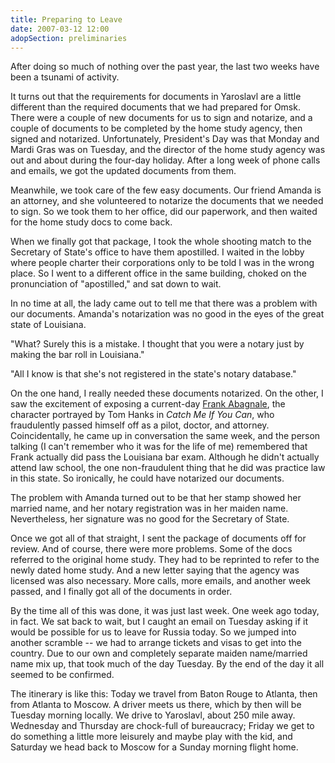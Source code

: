 ```yaml
---
title: Preparing to Leave
date: 2007-03-12 12:00
adopSection: preliminaries
---
```

After doing so much of nothing over the past year, the last two weeks have been a tsunami of activity.

It turns out that the requirements for documents in Yaroslavl are a little different than the required documents that we had prepared for Omsk.  There were a couple of new documents for us to sign and notarize, and a couple of documents to be completed by the home study agency, then signed and notarized.  Unfortunately, President's Day was that Monday and Mardi Gras was on Tuesday, and the director of the home study agency was out and about during the four-day holiday.  After a long week of phone calls and emails, we got the updated documents from them.

Meanwhile, we took care of the few easy documents.  Our friend Amanda is an attorney, and she volunteered to notarize the documents that we needed to sign.  So we took them to her office, did our paperwork, and then waited for the home study docs to come back.

When we finally got that package, I took the whole shooting match to the Secretary of State's office to have them apostilled.  I waited in the lobby where people charter their corporations only to be told I was in the wrong place.  So I went to a different office in the same building, choked on the pronunciation of "apostilled," and sat down to wait.

In no time at all, the lady came out to tell me that there was a problem with our documents.  Amanda's notarization was no good in the eyes of the great state of Louisiana.

"What?  Surely this is a mistake.  I thought that you were a notary just by making the bar roll in Louisiana."

"All I know is that she's not registered in the state's notary database."

On the one hand, I really needed these documents notarized.  On the other, I saw the excitement of exposing a current-day <a href="http://en.wikipedia.org/wiki/Frank_Abagnale" target="_blank">Frank Abagnale</a>, the character portrayed by Tom Hanks in *Catch Me If You Can*, who fraudulently passed himself off as a pilot, doctor, and attorney.  Coincidentally, he came up in conversation the same week, and the person talking (I can't remember who it was for the life of me) remembered that Frank actually did pass the Louisiana bar exam.  Although he didn't actually attend law school, the one non-fraudulent thing that he did was practice law in this state.  So ironically, he could have notarized our documents.

The problem with Amanda turned out to be that her stamp showed her married name, and her notary registration was in her maiden name.  Nevertheless, her signature was no good for the Secretary of State.

Once we got all of that straight, I sent the package of documents off for review.  And of course, there were more problems.  Some of the docs referred to the original home study.  They had to be reprinted to refer to the newly dated home study.  And a new letter saying that the agency was licensed was also necessary.  More calls, more emails, and another week passed, and I finally got all of the documents in order.

By the time all of this was done, it was just last week.  One week ago today, in fact.  We sat back to wait, but I caught an email on Tuesday asking if it would be possible for us to leave for Russia today.  So we jumped into another scramble -- we had to arrange tickets and visas to get into the country.  Due to our own and completely separate maiden name/married name mix up, that took much of the day Tuesday.  By the end of the day it all seemed to be confirmed.

The itinerary is like this:  Today we travel from Baton Rouge to Atlanta, then from Atlanta to Moscow.  A driver meets us there, which by then will be Tuesday morning locally.  We drive to Yaroslavl, about 250 mile away.  Wednesday and Thursday are chock-full of bureaucracy; Friday we get to do something a little more leisurely and maybe play with the kid, and Saturday we head back to Moscow for a Sunday morning flight home.
